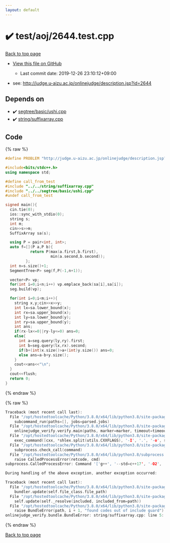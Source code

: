 ```yaml
---
layout: default
---
```


<!-- mathjax config similar to math.stackexchange -->
<script type="text/javascript" async
  src="https://cdnjs.cloudflare.com/ajax/libs/mathjax/2.7.5/MathJax.js?config=TeX-MML-AM_CHTML">
</script>
<script type="text/x-mathjax-config">
  MathJax.Hub.Config({
    TeX: { equationNumbers: { autoNumber: "AMS" }},
    tex2jax: {
      inlineMath: [ ['$','$'] ],
      processEscapes: true
    },
    "HTML-CSS": { matchFontHeight: false },
    displayAlign: "left",
    displayIndent: "2em"
  });
</script>

<script type="text/javascript" src="https://cdnjs.cloudflare.com/ajax/libs/jquery/3.4.1/jquery.min.js"></script>
<script src="https://cdn.jsdelivr.net/npm/jquery-balloon-js@1.1.2/jquery.balloon.min.js" integrity="sha256-ZEYs9VrgAeNuPvs15E39OsyOJaIkXEEt10fzxJ20+2I=" crossorigin="anonymous"></script>
<script type="text/javascript" src="../../../assets/js/copy-button.js"></script>
<link rel="stylesheet" href="../../../assets/css/copy-button.css" />


# :heavy_check_mark: test/aoj/2644.test.cpp

<a href="../../../index.html">Back to top page</a>

* <a href="{{ site.github.repository_url }}/blob/master/test/aoj/2644.test.cpp">View this file on GitHub</a>
    - Last commit date: 2019-12-26 23:10:12+09:00


* see: <a href="http://judge.u-aizu.ac.jp/onlinejudge/description.jsp?id=2644">http://judge.u-aizu.ac.jp/onlinejudge/description.jsp?id=2644</a>


## Depends on

* :heavy_check_mark: <a href="../../../library/segtree/basic/ushi.cpp.html">segtree/basic/ushi.cpp</a>
* :heavy_check_mark: <a href="../../../library/string/suffixarray.cpp.html">string/suffixarray.cpp</a>


## Code

<a id="unbundled"></a>
{% raw %}
```cpp
#define PROBLEM "http://judge.u-aizu.ac.jp/onlinejudge/description.jsp?id=2644"

#include<bits/stdc++.h>
using namespace std;

#define call_from_test
#include "../../string/suffixarray.cpp"
#include "../../segtree/basic/ushi.cpp"
#undef call_from_test

signed main(){
  cin.tie(0);
  ios::sync_with_stdio(0);
  string s;
  int m;
  cin>>s>>m;
  SuffixArray sa(s);

  using P = pair<int, int>;
  auto f=[](P a,P b){
           return P(max(a.first,b.first),
                    min(a.second,b.second));
         };
  int n=s.size()+1;
  SegmentTree<P> seg(f,P(-1,n+1));

  vector<P> vp;
  for(int i=0;i<n;i++) vp.emplace_back(sa[i],sa[i]);
  seg.build(vp);

  for(int i=0;i<m;i++){
    string x,y;cin>>x>>y;
    int lx=sa.lower_bound(x);
    int rx=sa.upper_bound(x);
    int ly=sa.lower_bound(y);
    int ry=sa.upper_bound(y);
    int ans;
    if(rx-lx<=0||ry-ly<=0) ans=0;
    else{
      int a=seg.query(ly,ry).first;
      int b=seg.query(lx,rx).second;
      if(b+(int)x.size()>a+(int)y.size()) ans=0;
      else ans=a-b+y.size();
    }
    cout<<ans<<"\n";
  }
  cout<<flush;
  return 0;
}

```
{% endraw %}

<a id="bundled"></a>
{% raw %}
```cpp
Traceback (most recent call last):
  File "/opt/hostedtoolcache/Python/3.8.0/x64/lib/python3.8/site-packages/onlinejudge_verify/main.py", line 173, in main
    subcommand_run(paths=[], jobs=parsed.jobs)
  File "/opt/hostedtoolcache/Python/3.8.0/x64/lib/python3.8/site-packages/onlinejudge_verify/main.py", line 66, in subcommand_run
    onlinejudge_verify.verify.main(paths, marker=marker, timeout=timeout, jobs=jobs)
  File "/opt/hostedtoolcache/Python/3.8.0/x64/lib/python3.8/site-packages/onlinejudge_verify/verify.py", line 98, in main
    exec_command([cxx, *shlex.split(utils.CXXFLAGS), '-I', '.', '-o', shlex.quote(str(directory / 'a.out')), shlex.quote(str(path))])
  File "/opt/hostedtoolcache/Python/3.8.0/x64/lib/python3.8/site-packages/onlinejudge_verify/verify.py", line 26, in exec_command
    subprocess.check_call(command)
  File "/opt/hostedtoolcache/Python/3.8.0/x64/lib/python3.8/subprocess.py", line 364, in check_call
    raise CalledProcessError(retcode, cmd)
subprocess.CalledProcessError: Command '['g++', '--std=c++17', '-O2', '-Wall', '-g', '-I', '.', '-o', '.verify-helper/cache/988b27744f33205dfbbff10b1fb99080/a.out', 'test/aoj/3120.test.cpp']' returned non-zero exit status 1.

During handling of the above exception, another exception occurred:

Traceback (most recent call last):
  File "/opt/hostedtoolcache/Python/3.8.0/x64/lib/python3.8/site-packages/onlinejudge_verify/docs.py", line 340, in write_contents
    bundler.update(self.file_class.file_path)
  File "/opt/hostedtoolcache/Python/3.8.0/x64/lib/python3.8/site-packages/onlinejudge_verify/bundle.py", line 154, in update
    self.update(self._resolve(included, included_from=path))
  File "/opt/hostedtoolcache/Python/3.8.0/x64/lib/python3.8/site-packages/onlinejudge_verify/bundle.py", line 123, in update
    raise BundleError(path, i + 1, "found codes out of include guard")
onlinejudge_verify.bundle.BundleError: string/suffixarray.cpp: line 5: found codes out of include guard

```
{% endraw %}

<a href="../../../index.html">Back to top page</a>

